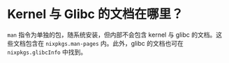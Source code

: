 # Kernel 与 Glibc 的文档在哪里？

`man` 指令为单独的包，随系统安装，但内部不会包含 kernel 与 glibc 的文档。这些文档包含在 `nixpkgs.man-pages` 内。此外，glibc 的文档也可在 `nixpkgs.glibcInfo` 中找到。
